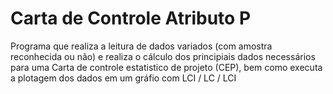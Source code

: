 # Carta de Controle Atributo P
 Programa que realiza a leitura de dados variados (com amostra reconhecida ou não) e realiza o cálculo dos principiais dados necessários para uma Carta de controle estatistico de projeto (CEP), bem como executa a plotagem dos dados em um gráfio com LCI / LC / LCI
